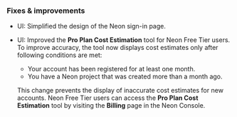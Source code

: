 ### Fixes & improvements

- UI: Simplified the design of the Neon sign-in page.
- UI: Improved the **Pro Plan Cost Estimation** tool for Neon Free Tier users. To improve accuracy, the tool now displays cost estimates only after following conditions are met:

  - Your account has been registered for at least one month.
  - You have a Neon project that was created more than a month ago.

  This change prevents the display of inaccurate cost estimates for new accounts. Neon Free Tier users can access the **Pro Plan Cost Estimation** tool by visiting the **Billing** page in the Neon Console.
